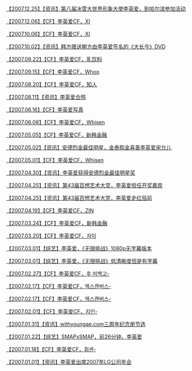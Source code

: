 <a href="https://weibo.com/6493535909/IrBEBDUcM" rel="nofollow">【2007.12.25】【资讯】第八届冰雪大世界形象大使李英爱，到哈尔滨参加活动</a>

<a href="https://weibo.com/6493535909/IbE8AB8Xj" rel="nofollow">【2007.12.06】【CF】李英爱CF，XI</a>

<a href="https://weibo.com/6493535909/IblHPySgB" rel="nofollow">【2007.10.06】【CF】李英爱CF，XI</a>

<a href="https://weibo.com/6493535909/Hy7fyFwT8" rel="nofollow">【2007.10.02】【资讯】韩方赠送朝方由李英爱签名的《大长今》DVD</a>

<a href="https://weibo.com/6493535909/IaSk5hM33" rel="nofollow">【2007.09.22】【CF】李英爱CF，乳饮料</a>

<a href="https://weibo.com/6493535909/IaSgLkyHo" rel="nofollow">【2007.09.15】【CF】李英爱CF，Whoo</a>

<a href="https://weibo.com/6493535909/I9YLwixtz" rel="nofollow">【2007.08.20】【CF】李英爱CF，知人</a>

<a href="https://weibo.com/6493535909/IrKsF6aXM" rel="nofollow">【2007.08.11】【资讯】李英爱合照</a>

<a href="https://tieba.baidu.com/p/6137692666" rel="nofollow">【2007.06.16】【CF】李英爱写真</a>

<a href="https://weibo.com/6493535909/I9PodEs1t" rel="nofollow">【2007.06.08】【CF】李英爱CF，Whisen</a>

<a href="https://weibo.com/6493535909/I9d9FuLu6" rel="nofollow">【2007.05.05】【CF】李英爱CF，新韩金融</a>

<a href="https://weibo.com/6493535909/I7k0khOlJ" rel="nofollow">【2007.05.02】【资讯】安德烈金最佳明星，金泰熙金喜善李英爱宋允儿</a>

<a href="https://weibo.com/6493535909/I8iME4qQy" rel="nofollow">【2007.05.01】【CF】李英爱CF，Whisen</a>

<a href="https://weibo.com/6493535909/IlPvCFzAy" rel="nofollow">【2007.04.30】【资讯】李英爱获得安德烈金最佳明星奖</a>

<a href="https://weibo.com/6493535909/ImJotj8gh" rel="nofollow">【2007.04.25】【资讯】第43届百想艺术大赏，李英爱担任开奖嘉宾</a>

<a href="https://weibo.com/6493535909/ImAmpqFpQ" rel="nofollow">【2007.04.25】【资讯】第43届百想艺术大赏，李英爱走红毯前</a>

<a href="https://weibo.com/6493535909/I8iJp98UF" rel="nofollow">【2007.04.19】【CF】李英爱CF，ZIN</a>

<a href="https://weibo.com/6493535909/I89DNsvO0" rel="nofollow">【2007.03.24】【CF】李英爱CF，新韩金融</a>

<a href="https://weibo.com/6493535909/I7QZMCyTc" rel="nofollow">【2007.03.20】【CF】李英爱CF，자이</a>

<a href="https://weibo.com/6493535909/I9wPAvM4I" rel="nofollow">【2007.03.01】【综艺】李英爱，《无限挑战》1080p无字幕版本</a>

<a href="https://weibo.com/6493535909/HrTK15AMy" rel="nofollow">【2007.03.01】【综艺】李英爱，《无限挑战》低清晰度但是有字幕</a>

<a href="https://weibo.com/6493535909/I7FLK9kQA" rel="nofollow">【2007.02.27】【CF】李英爱CF，후 미백고-</a>

<a href="https://weibo.com/6493535909/I7CtkaDAp" rel="nofollow">【2007.02.17】【CF】李英爱CF，엑스캔버스-</a>

<a href="https://weibo.com/6493535909/I7cvjp5hg" rel="nofollow">【2007.02.17】【CF】李英爱CF，엑스캔버스-</a>

<a href="https://weibo.com/6493535909/I7cta7Lld" rel="nofollow">【2007.02.01】【CF】李英爱CF，지인-</a>

<a href="https://weibo.com/ttarticle/p/show?id=2309404415786146988231" rel="nofollow">【2007.01.31】【资讯】withyoungae.com三周年纪念册节选</a>

<a href="https://tieba.baidu.com/p/6155621153" rel="nofollow">【2007.01.22】【综艺】SMAPxSMAP，前26分钟，李英爱</a>

<a href="https://weibo.com/6493535909/I7cr7kDSR" rel="nofollow">【2007.01.18】【CF】李英爱CF，휘센-</a>

<a href="https://weibo.com/6493535909/IrUx0vlzE" rel="nofollow">【2007.01.01】【资讯】李英爱出席2007年LG公司年会</a>
